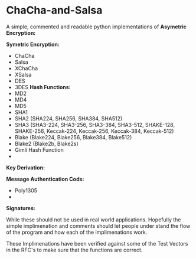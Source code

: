 # ChaCha-and-Salsa
A simple, commented and readable python implementations of 
**Asymetric Encryption:**

**Symetric Encryption:**
- ChaCha
- Salsa
- XChaCha
- XSalsa
- DES
- 3DES
**Hash Functions:**
- MD2
- MD4
- MD5
- SHA1
- SHA2 (SHA224, SHA256, SHA384, SHA512)
- SHA3 (SHA3-224, SHA3-256, SHA3-384, SHA3-512, SHAKE-128, SHAKE-256, Keccak-224, Keccak-256, Keccak-384, Keccak-512)
- Blake (Blake224, Blake256, Blake384, Blake512)
- Blake2 (Blake2b, Blake2s)
- Gimli Hash Function
- 
**Key Derivation:**

**Message Authentication Cods:**
- Poly1305
- 
**Signatures:**



While these should not be used in real world applications. Hopefully the simple implimenation and comments should let people under stand the flow of the program and how each of the implimenations work.

These Implimenations have been verified against some of the Test Vectors in the RFC's to make sure that the functions are correct.
